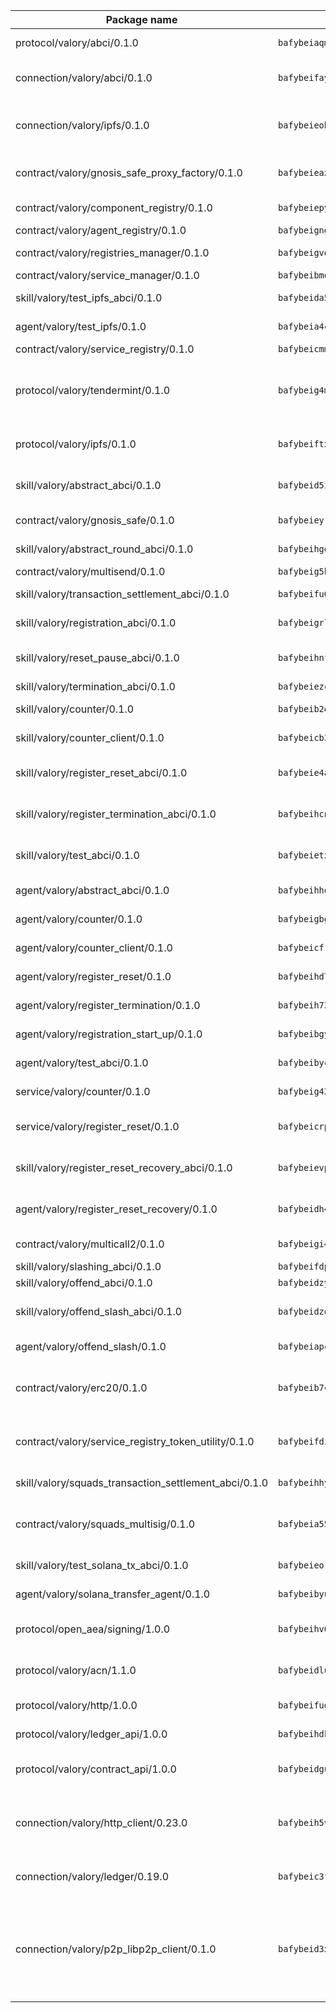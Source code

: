 | Package name                                                  | Package hash                                                  | Description                                                                                                                |
| ------------------------------------------------------------- | ------------------------------------------------------------- | -------------------------------------------------------------------------------------------------------------------------- |
| protocol/valory/abci/0.1.0                                    | `bafybeiaqmp7kocbfdboksayeqhkbrynvlfzsx4uy4x6nohywnmaig4an7u` | A protocol for ABCI requests and responses.                                                                                |
| connection/valory/abci/0.1.0                                  | `bafybeifayintcj6leeg2bhteucqvdvz2jdorxbt2fkgoht3hkprhqozjay` | connection to wrap communication with an ABCI server.                                                                      |
| connection/valory/ipfs/0.1.0                                  | `bafybeieobovka44gjw5pqbypmtrxmqklojzw7v5jsacoqxvpp2imsyd53y` | A connection responsible for uploading and downloading files from IPFS.                                                    |
| contract/valory/gnosis_safe_proxy_factory/0.1.0               | `bafybeieax6cgh3ikgkxftflrovb5in4vghohdc5qbplwb53whiktcz65my` | Gnosis Safe proxy factory (GnosisSafeProxyFactory) contract                                                                |
| contract/valory/component_registry/0.1.0                      | `bafybeiepywewigowj533f55orx7oys3kk5lgdc247p2267scqfyp4gnqle` | Component registry contract                                                                                                |
| contract/valory/agent_registry/0.1.0                          | `bafybeignghdk7oqvyg722gz66tbuj2vj4vkatguj4b6lf5fqzqxkktcke4` | Agent registry contract                                                                                                    |
| contract/valory/registries_manager/0.1.0                      | `bafybeigvdzmxq2kfizvhwu43vcjlsddkftltv53e5xc7yqnadweari3kqi` | Registries Manager contract                                                                                                |
| contract/valory/service_manager/0.1.0                         | `bafybeibmqewfh5wnayopneyv4vx35n5k7loavzmcazyevntdoskw7vasom` | Service Manager contract                                                                                                   |
| skill/valory/test_ipfs_abci/0.1.0                             | `bafybeida5j3a37fptjgn2bv7gdc2aqdq3pi7wdaym3uzzhwgi6i4ccvl3q` | IPFS e2e testing application.                                                                                              |
| agent/valory/test_ipfs/0.1.0                                  | `bafybeia4cljd4q5g3optc4kyproz3lu5hrbd65o7pbsxa7uhlplig25u3u` | Agent for testing the ABCI connection.                                                                                     |
| contract/valory/service_registry/0.1.0                        | `bafybeicmmcpdhf76sscpywfbplps4vll2dzgwprgr733xoonmha2ojnwey` | Service Registry contract                                                                                                  |
| protocol/valory/tendermint/0.1.0                              | `bafybeig4mi3vmlv5zpbjbfuzcgida6j5f2nhrpedxicmrrfjweqc5r7cra` | A protocol for communication between two AEAs to share tendermint configuration details.                                   |
| protocol/valory/ipfs/0.1.0                                    | `bafybeiftxi2qhreewgsc5wevogi7yc5g6hbcbo4uiuaibauhv3nhfcdtvm` | A protocol specification for IPFS requests and responses.                                                                  |
| skill/valory/abstract_abci/0.1.0                              | `bafybeid5iagpqoynoapv3raz4str3wdhijijioo5iopigcruoi5wlgmmwu` | The abci skill provides a template of an ABCI application.                                                                 |
| contract/valory/gnosis_safe/0.1.0                             | `bafybeieyryer6rt6akjsips63kl2bwdilr67kaolyvb3hpaqhuj4wmyfmq` | Gnosis Safe (GnosisSafeL2) contract                                                                                        |
| skill/valory/abstract_round_abci/0.1.0                        | `bafybeihgeonrdidopzftbhwqudj4qs7mfdmczpxeqtzyelteo6ehwlij5e` | abstract round-based ABCI application                                                                                      |
| contract/valory/multisend/0.1.0                               | `bafybeig5byt5urg2d2bsecufxe5ql7f4mezg3mekfleeh32nmuusx66p4y` | MultiSend contract                                                                                                         |
| skill/valory/transaction_settlement_abci/0.1.0                | `bafybeifu6cd4xf56huxxsuqh6egpnwjz5zjaxip4yognwhjhihtrvap74m` | ABCI application for transaction settlement.                                                                               |
| skill/valory/registration_abci/0.1.0                          | `bafybeigrlgxs4vhp6l3i4m7rtcpdbxjp2iidrlajx6ul6s3jdwgujzbgty` | ABCI application for common apps.                                                                                          |
| skill/valory/reset_pause_abci/0.1.0                           | `bafybeihnfewdnjv3xxdjolm3gwrhx3awrhrsbomnvnhvghcsmhwz45rmla` | ABCI application for resetting and pausing app executions.                                                                 |
| skill/valory/termination_abci/0.1.0                           | `bafybeiezcowzzbzomvx3zri6v4e53mljk3n5zya2zc4wtf6ealgxewwz6i` | Termination skill.                                                                                                         |
| skill/valory/counter/0.1.0                                    | `bafybeib2eycnxu54mssmfiiyfpf5zedpzgne6pmylibtfnsouufav443dm` | The ABCI Counter application example.                                                                                      |
| skill/valory/counter_client/0.1.0                             | `bafybeicb37pj26xbknovfox5hwpuh26p3p44uh32tclpj5cwpgvhbmdl4y` | A client for the ABCI counter application.                                                                                 |
| skill/valory/register_reset_abci/0.1.0                        | `bafybeie4avwqaodphihm4iuc4hk3nftw2flu3cbl6qejgg36v7dzyjnddu` | ABCI application for dummy skill that registers and resets                                                                 |
| skill/valory/register_termination_abci/0.1.0                  | `bafybeihcnr6xgarrib7ekx6zh7qqhcpgdvxcrbvumqgpsrnsghscbg26me` | ABCI application for dummy skill that registers and resets                                                                 |
| skill/valory/test_abci/0.1.0                                  | `bafybeietxq6f422lcrbynykwmvot6yaa2jilpchvbcsiuqc657en4txt2a` | ABCI application for testing the ABCI connection.                                                                          |
| agent/valory/abstract_abci/0.1.0                              | `bafybeihhquvbqgcenehys4gcleafajlg2k72eni3enwic6s6udpxewam2y` | The abstract ABCI AEA - for testing purposes only.                                                                         |
| agent/valory/counter/0.1.0                                    | `bafybeigbgvhpjcq7bhkpbuv7swccmogusumeybbccmye5ke3y7jrmckhhq` | The ABCI Counter example as an AEA                                                                                         |
| agent/valory/counter_client/0.1.0                             | `bafybeicfrjp7fb635toi5bipmpsbptf2ctmdv5hatdso4iasxhnzup3zya` | The ABCI Counter example as an AEA                                                                                         |
| agent/valory/register_reset/0.1.0                             | `bafybeihd7ovp7myncsrwdzf4b65d7mmkt2esfrrpb7zvi2khds72qcwyxi` | Register reset to replicate Tendermint issue.                                                                              |
| agent/valory/register_termination/0.1.0                       | `bafybeih73ddud6mnartwtcau43nyggmuyfbt5u6kcwfsvyxljpo7xqsdxi` | Register terminate to test the termination feature.                                                                        |
| agent/valory/registration_start_up/0.1.0                      | `bafybeibgy26bca6xogsolmjjfdasqsraf4tertud2u5w4exbexwtx2cqs4` | Registration start-up ABCI example.                                                                                        |
| agent/valory/test_abci/0.1.0                                  | `bafybeibycrexotewqdrwodov22bvkqz6ouoz3k3uhdoge2gez6hlegvshi` | Agent for testing the ABCI connection.                                                                                     |
| service/valory/counter/0.1.0                                  | `bafybeig42hm4ug4eqq6kfn7q3lbj3cn77r5ohtifg362pfsufn35rs5dei` | A set of agents incrementing a counter                                                                                     |
| service/valory/register_reset/0.1.0                           | `bafybeicrps5iamkcuemp5rfdgdpa7raae4j2bxbhyeqyrtpdgzxaixatry` | Test and debug tendermint reset mechanism.                                                                                 |
| skill/valory/register_reset_recovery_abci/0.1.0               | `bafybeievplmmet5njcrtkaniecp4l7wokpqoiubkey7ulme2kqvdlc3mw4` | ABCI application for dummy skill that registers and resets                                                                 |
| agent/valory/register_reset_recovery/0.1.0                    | `bafybeidh433cz7wsbznou4m24poac6jdoovijg3foqxbkl7ksfpk5n4qni` | Agent to showcase hard reset as a recovery mechanism.                                                                      |
| contract/valory/multicall2/0.1.0                              | `bafybeigi47jlga5dsv7ew332ukccxnmbez5nqnkpbyqmm366llrvjxua4i` | The MakerDAO multicall2 contract.                                                                                          |
| skill/valory/slashing_abci/0.1.0                              | `bafybeifdp5l2gt2rktq6z3txwcjiywp7zoqbmboqunfmmnsq22go5ntxum` | Slashing skill.                                                                                                            |
| skill/valory/offend_abci/0.1.0                                | `bafybeidzyhtoy4woqzpw2fc47jsc6snvxgfgicb4d62czhw5gpw6mpqkau` | Offend ABCI application.                                                                                                   |
| skill/valory/offend_slash_abci/0.1.0                          | `bafybeidzqejo2zg5dssrx6ukfytukj2yvxpo6bmzc3t4bmx3cbn3qt5luu` | ABCI application used in order to test the slashing abci                                                                   |
| agent/valory/offend_slash/0.1.0                               | `bafybeiapcuxvsp7vq43mwhps7pa654hybzyxr3epmds4bhz6ou7meh3umq` | Offend and slash to test the slashing feature.                                                                             |
| contract/valory/erc20/0.1.0                                   | `bafybeib7ctk3deleyxayrqvropewefr2muj4kcqe3t3wscak25bjmxnqwe` | The scaffold contract scaffolds a contract to be implemented by the developer.                                             |
| contract/valory/service_registry_token_utility/0.1.0          | `bafybeifdia2y5546tvk6xzxeaqzf2n5n7dutj2hdzbgenxohaqhjtnjqm4` | The scaffold contract scaffolds a contract to be implemented by the developer.                                             |
| skill/valory/squads_transaction_settlement_abci/0.1.0         | `bafybeihhy35xnpotucfl5v4fgo3mp5fptusyv2c4k2dnfpmar72kelf5xe` | ABCI application for transaction settlement.                                                                               |
| contract/valory/squads_multisig/0.1.0                         | `bafybeia55yraczrod5zhf2gvwichlrofhmydwzilgfzvecvw3aygs3rnpy` | The scaffold contract scaffolds a contract to be implemented by the developer.                                             |
| skill/valory/test_solana_tx_abci/0.1.0                        | `bafybeieorzlqmkol5cl47m2ert2vjlkckc7ttmhfu2yv3cygjaivtcfife` | SOLANA e2e testing application.                                                                                            |
| agent/valory/solana_transfer_agent/0.1.0                      | `bafybeibyupj4tmdhuezcbomosdevherizdmnw6wh3juhfpmdcddyj2f4py` | Register terminate to test the termination feature.                                                                        |
| protocol/open_aea/signing/1.0.0                               | `bafybeihv62fim3wl2bayavfcg3u5e5cxu3b7brtu4cn5xoxd6lqwachasi` | A protocol for communication between skills and decision maker.                                                            |
| protocol/valory/acn/1.1.0                                     | `bafybeidluaoeakae3exseupaea4i3yvvk5vivyt227xshjlffywwxzcxqe` | The protocol used for envelope delivery on the ACN.                                                                        |
| protocol/valory/http/1.0.0                                    | `bafybeifugzl63kfdmwrxwphrnrhj7bn6iruxieme3a4ntzejf6kmtuwmae` | A protocol for HTTP requests and responses.                                                                                |
| protocol/valory/ledger_api/1.0.0                              | `bafybeihdk6psr4guxmbcrc26jr2cbgzpd5aljkqvpwo64bvaz7tdti2oni` | A protocol for ledger APIs requests and responses.                                                                         |
| protocol/valory/contract_api/1.0.0                            | `bafybeidgu7o5llh26xp3u3ebq3yluull5lupiyeu6iooi2xyymdrgnzq5i` | A protocol for contract APIs requests and responses.                                                                       |
| connection/valory/http_client/0.23.0                          | `bafybeih5vzo22p2umhqo52nzluaanxx7kejvvpcpdsrdymckkyvmsim6gm` | The HTTP_client connection that wraps a web-based client connecting to a RESTful API specification.                        |
| connection/valory/ledger/0.19.0                               | `bafybeic3ft7l7ca3qgnderm4xupsfmyoihgi27ukotnz7b5hdczla2enya` | A connection to interact with any ledger API and contract API.                                                             |
| connection/valory/p2p_libp2p_client/0.1.0                     | `bafybeid3xg5k2ol5adflqloy75ibgljmol6xsvzvezebsg7oudxeeolz7e` | The libp2p client connection implements a tcp connection to a running libp2p node as a traffic delegate to send/receive envelopes to/from agents in the DHT. |
